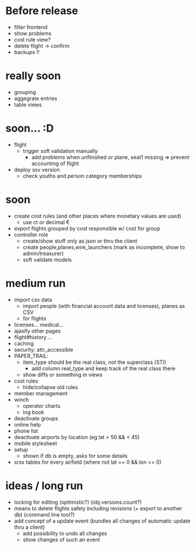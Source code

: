 # Before release
- filter frontend
- show problems
- cost rule view?
- delete flight -> confirm
- backups !!

# really soon
- grouping
- aggegrate entries
- table views

# soon... :D
- flight
  - trigger soft validation manually
    - add problems when unfinished or plane, seat1 missing => prevent accounting of flight
- deploy ssv version
  - check youths and person category memberships

# soon
- create cost rules (and other places where monetary values are used)
  - use ct or decimal €
- export flights grouped by cost responsible w/ cost for group
- controller role
  - create/show stuff only as json or thru the client
  - create people,planes,wire\_launchers (mark as incomplete, show to admin/treasurer)
  - soft validate models

# medium run
- import csv data
  - import people (with financial account data and licenses), planes as CSV
  - for flights
- licenses... medical...
- ajaxify other pages
- flight#history ...
- caching
- security: attr\_accessible
- PAPER\_TRAIL:
  - item\_type should be the real class, not the superclass (STI)
    - add column real\_type and keep track of the real class there
  - show diffs or something in views
- cost rules
  - hide/collapse old rules
- member management
- winch
  - operator charts
  - log book
- deactivate groups
- online help
- phone list
- deactivate airports by location (eg lat > 50 && < 45)
- mobile stylesheet
- setup
  - shown if db is empty, asks for some details
- srss tables for every airfield (where not lat == 0 && lon == 0)

# ideas / long run
- locking for editing (optimistic?) (obj.versions.count?)
- means to delete flights safely including revisions (+ export to another db) (command line tool?)
- add concept of a update event (bundles all changes of automatic update thru a client)
  - add possibility to undo all changes
  - show changes of such an event

